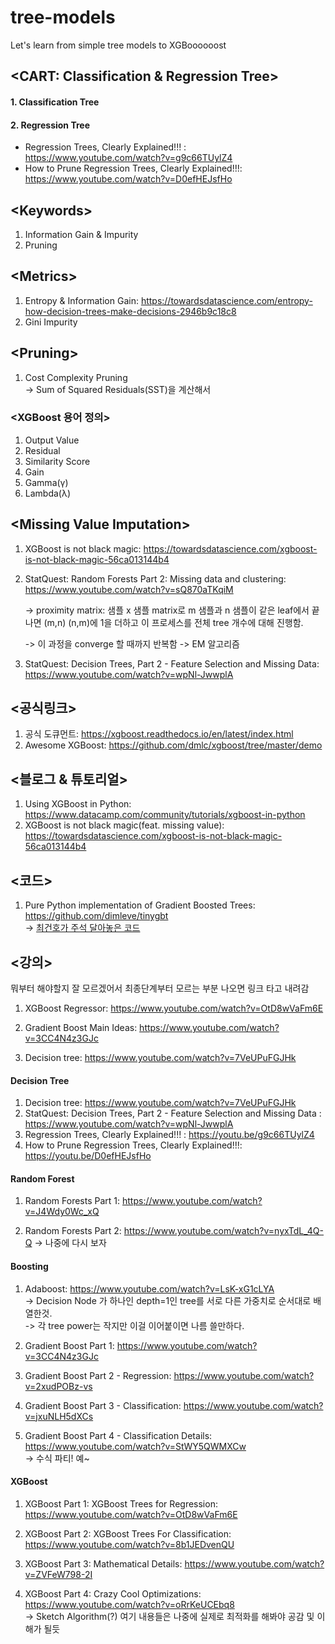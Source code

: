 # tree-models
Let's learn from simple tree models to XGBoooooost

## \<CART: Classification & Regression Tree\>  

#### 1. Classification Tree

#### 2. Regression Tree

- Regression Trees, Clearly Explained!!! :  https://www.youtube.com/watch?v=g9c66TUylZ4  
- How to Prune Regression Trees, Clearly Explained!!!: https://www.youtube.com/watch?v=D0efHEJsfHo


## \<Keywords\>

1. Information Gain & Impurity
2. Pruning


## \<Metrics\>

1. Entropy & Information Gain: https://towardsdatascience.com/entropy-how-decision-trees-make-decisions-2946b9c18c8
2. Gini Impurity


## \<Pruning\>

1. Cost Complexity Pruning  
  -> Sum of Squared Residuals(SST)을 계산해서 


### \<XGBoost 용어 정의\>

1. Output Value
2. Residual
3. Similarity Score
4. Gain
5. Gamma(γ)
6. Lambda(λ)



## \<Missing Value Imputation\>

1. XGBoost is not black magic: https://towardsdatascience.com/xgboost-is-not-black-magic-56ca013144b4
2. StatQuest: Random Forests Part 2: Missing data and clustering: https://www.youtube.com/watch?v=sQ870aTKqiM  

   -> proximity matrix: 샘플 x 샘플 matrix로 m 샘플과 n 샘플이 같은 leaf에서 끝나면 (m,n) (n,m)에 1을 더하고 이 프로세스를 전체 tree 개수에 대해 진행함.  
   
   -> 이 과정을 converge 할 때까지 반복함
   -> EM 알고리즘 
   
3. StatQuest: Decision Trees, Part 2 - Feature Selection and Missing Data: https://www.youtube.com/watch?v=wpNl-JwwplA



## \<공식링크\>

1. 공식 도큐먼트: https://xgboost.readthedocs.io/en/latest/index.html
2. Awesome XGBoost: https://github.com/dmlc/xgboost/tree/master/demo


## \<블로그 & 튜토리얼\>

1. Using XGBoost in Python: https://www.datacamp.com/community/tutorials/xgboost-in-python
2. XGBoost is not black magic(feat. missing value): https://towardsdatascience.com/xgboost-is-not-black-magic-56ca013144b4 


## \<코드\>

1. Pure Python implementation of Gradient Boosted Trees: https://github.com/dimleve/tinygbt  
  -> [최건호가 주석 달아놓은 코드](./tiny-gbt)


## \<강의\>

뭐부터 해야할지 잘 모르겠어서 최종단계부터 모르는 부분 나오면 링크 타고 내려감

1. XGBoost Regressor: https://www.youtube.com/watch?v=OtD8wVaFm6E

2. Gradient Boost Main Ideas: https://www.youtube.com/watch?v=3CC4N4z3GJc

3. Decision tree: https://www.youtube.com/watch?v=7VeUPuFGJHk


#### Decision Tree


1. Decision tree: https://www.youtube.com/watch?v=7VeUPuFGJHk
2. StatQuest: Decision Trees, Part 2 - Feature Selection and Missing Data :   https://www.youtube.com/watch?v=wpNl-JwwplA
3. Regression Trees, Clearly Explained!!! : https://youtu.be/g9c66TUylZ4
4. How to Prune Regression Trees, Clearly Explained!!!: https://youtu.be/D0efHEJsfHo


#### Random Forest


1. Random Forests Part 1: https://www.youtube.com/watch?v=J4Wdy0Wc_xQ

2. Random Forests Part 2: https://www.youtube.com/watch?v=nyxTdL_4Q-Q -> 나중에 다시 보자


#### Boosting


1. Adaboost: https://www.youtube.com/watch?v=LsK-xG1cLYA  
  -> Decision Node 가 하나인 depth=1인 tree를 서로 다른 가중치로 순서대로 배열한것.  
  -> 각 tree power는 작지만 이걸 이어붙이면 나름 쓸만하다.

2. Gradient Boost Part 1: https://www.youtube.com/watch?v=3CC4N4z3GJc

3. Gradient Boost Part 2 - Regression: https://www.youtube.com/watch?v=2xudPOBz-vs

4. Gradient Boost Part 3 - Classification: https://www.youtube.com/watch?v=jxuNLH5dXCs

5. Gradient Boost Part 4 - Classification Details: https://www.youtube.com/watch?v=StWY5QWMXCw  
  -> 수식 파티! 예~
  
#### XGBoost
  
1. XGBoost Part 1: XGBoost Trees for Regression: https://www.youtube.com/watch?v=OtD8wVaFm6E

2. XGBoost Part 2: XGBoost Trees For Classification: https://www.youtube.com/watch?v=8b1JEDvenQU 

3. XGBoost Part 3: Mathematical Details: https://www.youtube.com/watch?v=ZVFeW798-2I

4. XGBoost Part 4: Crazy Cool Optimizations: https://www.youtube.com/watch?v=oRrKeUCEbq8  
-> Sketch Algorithm(?) 여기 내용들은 나중에 실제로 최적화를 해봐야 공감 및 이해가 될듯
